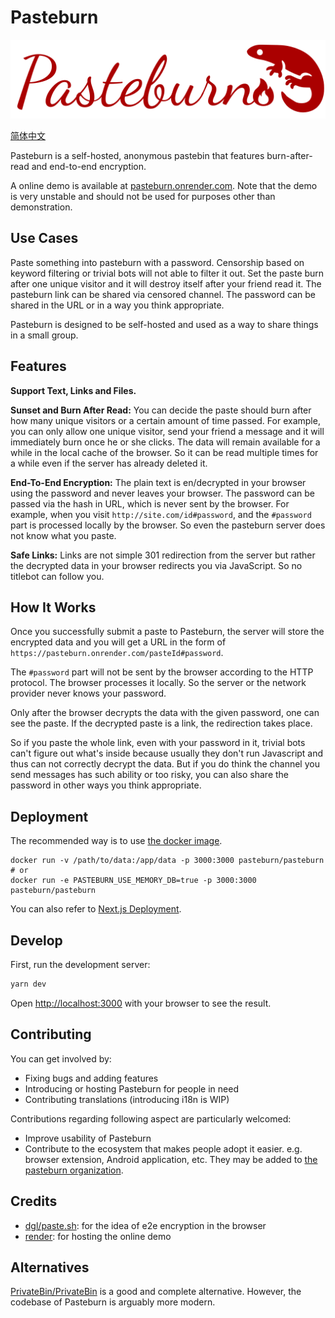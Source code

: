 # Pasteburn

![salamander](./public/salamander.png)

[简体中文](./docs/README.zh_CN.md)

Pasteburn is a self-hosted, anonymous pastebin that features burn-after-read and end-to-end encryption.

A online demo is available at [pasteburn.onrender.com](https://pasteburn.onrender.com). Note that the demo is very unstable and should not be used for purposes other than demonstration.

## Use Cases

Paste something into pasteburn with a password. Censorship based on keyword filtering or trivial bots will not able to filter it out. Set the paste burn after one unique visitor and it will destroy itself after your friend read it. The pasteburn link can be shared via censored channel. The password can be shared in the URL or in a way you think appropriate.

Pasteburn is designed to be self-hosted and used as a way to share things in a small group.

## Features

**Support Text, Links and Files.**

**Sunset and Burn After Read:** You can decide the paste should burn after how many unique visitors or a certain amount of time passed. For example, you can only allow one unique visitor, send your friend a message and it will immediately burn once he or she clicks. The data will remain available for a while in the local cache of the browser. So it can be read multiple times for a while even if the server has already deleted it.

**End-To-End Encryption:** The plain text is en/decrypted in your browser using the password and never leaves your browser. The password can be passed via the hash in URL, which is never sent by the browser. For example, when you visit `http://site.com/id#password`, and the `#password` part is processed locally by the browser. So even the pasteburn server does not know what you paste.

**Safe Links:** Links are not simple 301 redirection from the server but rather the decrypted data in your browser redirects you via JavaScript. So no titlebot can follow you.

## How It Works

Once you successfully submit a paste to Pasteburn, the server will store the encrypted data and you will get a URL in the form of `https://pasteburn.onrender.com/pasteId#password`.

The `#password` part will not be sent by the browser according to the HTTP protocol. The browser processes it locally. So the server or the network provider never knows your password.

Only after the browser decrypts the data with the given password, one can see the paste. If the decrypted paste is a link, the redirection takes place.

So if you paste the whole link, even with your password in it, trivial bots can't figure out what's inside because usually they don't run Javascript and thus can not correctly decrypt the data. But if you do think the channel you send messages has such ability or too risky, you can also share the password in other ways you think appropriate.

## Deployment

The recommended way is to use [the docker image](https://hub.docker.com/r/pasteburn/pasteburn).

```shell
docker run -v /path/to/data:/app/data -p 3000:3000 pasteburn/pasteburn
# or
docker run -e PASTEBURN_USE_MEMORY_DB=true -p 3000:3000 pasteburn/pasteburn
```

You can also refer to [Next.js Deployment](https://nextjs.org/docs/deployment).

## Develop

First, run the development server:

```bash
yarn dev
```

Open [http://localhost:3000](http://localhost:3000) with your browser to see the result.

## Contributing

You can get involved by:

- Fixing bugs and adding features
- Introducing or hosting Pasteburn for people in need
- Contributing translations (introducing i18n is WIP)

Contributions regarding following aspect are particularly welcomed:

- Improve usability of Pasteburn
- Contribute to the ecosystem that makes people adopt it easier. e.g. browser extension, Android application, etc. They may be added to [the pasteburn organization](https://github.com/pasteburn).

## Credits

- [dgl/paste.sh](https://github.com/dgl/paste.sh): for the idea of e2e encryption in the browser
- [render](https://render.com): for hosting the online demo

## Alternatives

[PrivateBin/PrivateBin](https://github.com/PrivateBin/PrivateBin) is a good and complete alternative. However, the codebase of Pasteburn is arguably more modern.
